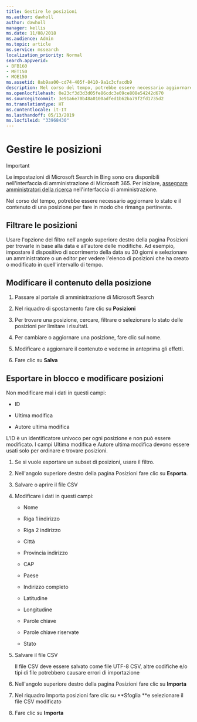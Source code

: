 ```yaml
---
title: Gestire le posizioni
ms.author: dawholl
author: dawholl
manager: kellis
ms.date: 11/08/2018
ms.audience: Admin
ms.topic: article
ms.service: mssearch
localization_priority: Normal
search.appverid:
- BFB160
- MET150
- MOE150
ms.assetid: 8ab9aa00-cd74-405f-8410-9a1c3cfacdb9
description: Nel corso del tempo, potrebbe essere necessario aggiornare lo stato e il contenuto di una posizione per fare in modo che rimanga pertinente.
ms.openlocfilehash: 0e23cf3d3d3d05fe86cdc3e09ce808e54242d670
ms.sourcegitcommit: 3e91a6e70b48a0100adfed1b62ba79f2fd1735d2
ms.translationtype: HT
ms.contentlocale: it-IT
ms.lasthandoff: 05/13/2019
ms.locfileid: "33968430"
---
```

# <a name="manage-locations"></a>Gestire le posizioni

> [!IMPORTANT]
> Le impostazioni di Microsoft Search in Bing sono ora disponibili nell'interfaccia di amministrazione di Microsoft 365. Per iniziare, [assegnare amministratori della ricerca](https://docs.microsoft.com/it-IT/microsoftsearch/setup-microsoft-search#step-2-assign-search-admin-and-search-editor) nell'interfaccia di amministrazione.
    
Nel corso del tempo, potrebbe essere necessario aggiornare lo stato e il contenuto di una posizione per fare in modo che rimanga pertinente. 
  
## <a name="filter-locations"></a>Filtrare le posizioni

Usare l'opzione del filtro nell'angolo superiore destro della pagina Posizioni per trovarle in base alla data e all'autore delle modifiche. Ad esempio, impostare il dispositivo di scorrimento della data su 30 giorni e selezionare un amministratore o un editor per vedere l'elenco di posizioni che ha creato o modificato in quell'intervallo di tempo.
  
## <a name="change-location-content"></a>Modificare il contenuto della posizione

1. Passare al portale di amministrazione di Microsoft Search
    
2. Nel riquadro di spostamento fare clic su **Posizioni**
    
3. Per trovare una posizione, cercare, filtrare o selezionare lo stato delle posizioni per limitare i risultati.
    
4. Per cambiare o aggiornare una posizione, fare clic sul nome.
    
5. Modificare o aggiornare il contenuto e vederne in anteprima gli effetti. 
    
6. Fare clic su **Salva**
    
## <a name="bulk-export-and-edit-locations"></a>Esportare in blocco e modificare posizioni

Non modificare mai i dati in questi campi:
  
- ID
    
- Ultima modifica
    
- Autore ultima modifica
    
L'ID è un identificatore univoco per ogni posizione e non può essere modificato. I campi Ultima modifica e Autore ultima modifica devono essere usati solo per ordinare e trovare posizioni.
  
1. Se si vuole esportare un subset di posizioni, usare il filtro.
    
2. Nell'angolo superiore destro della pagina Posizioni fare clic su **Esporta**.
    
3. Salvare o aprire il file CSV
    
4. Modificare i dati in questi campi:
    
   - Nome
    
   - Riga 1 indirizzo
    
   - Riga 2 indirizzo
    
   - Città
    
   - Provincia indirizzo
    
   - CAP
    
   - Paese
    
   - Indirizzo completo
    
   - Latitudine
    
   - Longitudine
    
   - Parole chiave
    
   - Parole chiave riservate
    
   - Stato
    
5. Salvare il file CSV

    Il file CSV deve essere salvato come file UTF-8 CSV, altre codifiche e/o tipi di file potrebbero causare errori di importazione
    
6. Nell'angolo superiore destro della pagina Posizioni fare clic su **Importa**
    
7. Nel riquadro Importa posizioni fare clic su **Sfoglia **e selezionare il file CSV modificato 
    
8. Fare clic su **Importa**

  

